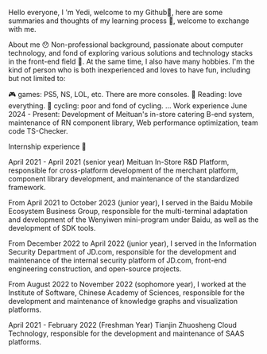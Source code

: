 Hello everyone, I 'm Yedi, welcome to my Github🤩, here are some summaries and thoughts of my learning process 🤔, welcome to exchange with me. 
 
About me 😯 
Non-professional background, passionate about computer technology, and fond of exploring various solutions and technology stacks in the front-end field 🚀. At the same time, I also have many hobbies. I'm the kind of person who is both inexperienced and loves to have fun, including but not limited to: 
 
🎮 games: PS5, NS, LOL, etc. There are more consoles. 
📖 Reading: love everything. 
🚴 cycling: poor and fond of cycling. 
... 
Work experience 
June 2024 - Present: Development of Meituan's in-store catering B-end system, maintenance of RN component library, Web performance optimization, team code TS-Checker. 
 
Internship experience 💼 
 
April 2021 - April 2021 (senior year) Meituan In-Store R&D Platform, responsible for cross-platform development of the merchant platform, component library development, and maintenance of the standardized framework. 
 
From April 2021 to October 2023 (junior year), I served in the Baidu Mobile Ecosystem Business Group, responsible for the multi-terminal adaptation and development of the Wenyiwen mini-program under Baidu, as well as the development of SDK tools. 
 
From December 2022 to April 2022 (junior year), I served in the Information Security Department of JD.com, responsible for the development and maintenance of the internal security platform of JD.com, front-end engineering construction, and open-source projects. 
 
From August 2022 to November 2022 (sophomore year), I worked at the Institute of Software, Chinese Academy of Sciences, responsible for the development and maintenance of knowledge graphs and visualization platforms. 
 
April 2021 - February 2022 (Freshman Year) Tianjin Zhuosheng Cloud Technology, responsible for the development and maintenance of SAAS platforms.
